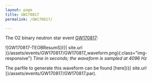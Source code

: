 ```yaml
---
layout: page
title: GW170817
permalink: /GW170817/

---
```


The O2 binary neutron star event [GW170817](https://www.gw-openscience.org/events/GW170817/):

![GW170817-TEOBResumS]({{ site.url }}/assets/events/GW170817/GW170817_waveform.png){:class="img-responsive"}
*Time in seconds; the waveform is sampled at 4096 Hz*

The parfile to generate this waveform can be found [here]({{ site.url }}/assets/events/GW170817/GW170817.par).
